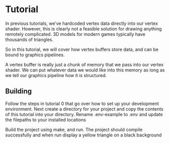 # Tutorial

In previous tutorials, we’ve hardcoded vertex data directly into our vertex shader. However, this is clearly not a feasible solution for drawing anything remotely complicated. 3D models for modern games typically have thousands of triangles.


So in this tutorial, we will cover how vertex buffers store data, and can be bound to graphics pipelines.


A vertex buffer is really just a chunk of memory that we pass into our vertex shader. We can put whatever data we would like into this memory as long as we tell our graphics pipeline how it is structured. 


## Building

Follow the steps in tutorial 0 that go over how to set up your development environment. Next create a directory for your project and copy the contents of this tutorial into your directory. Rename .env-example to .env and update the filepaths to your installed locations

Build the project using make, and run. The project should compile successfully and when run display a yellow triangle on a black background